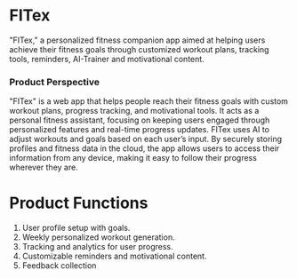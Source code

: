 # FITex
"FITex," a personalized fitness companion app aimed at helping users achieve their fitness goals through customized workout plans, tracking tools, reminders, AI-Trainer and motivational content.


### Product Perspective
"FITex" is a web app that helps people reach their fitness goals with custom workout plans, progress tracking, and motivational tools. It acts as a personal fitness assistant, focusing on keeping users engaged through personalized features and real-time progress updates. FITex uses AI to adjust workouts and goals based on each user’s input. By securely storing profiles and fitness data in the cloud, the app allows users to access their information from any device, making it easy to follow their progress wherever they are.

# Product Functions #
1)  User profile setup with goals.
2)  Weekly personalized workout generation.
3)  Tracking and analytics for user progress.
4)  Customizable reminders and motivational content.
5)  Feedback collection
